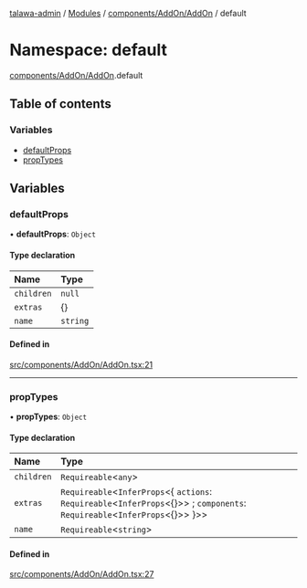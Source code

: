 [talawa-admin](../README.md) / [Modules](../modules.md) / [components/AddOn/AddOn](components_AddOn_AddOn.md) / default

# Namespace: default

[components/AddOn/AddOn](components_AddOn_AddOn.md).default

## Table of contents

### Variables

- [defaultProps](components_AddOn_AddOn.default.md#defaultprops)
- [propTypes](components_AddOn_AddOn.default.md#proptypes)

## Variables

### defaultProps

• **defaultProps**: `Object`

#### Type declaration

| Name | Type |
| :------ | :------ |
| `children` | ``null`` |
| `extras` | {\} |
| `name` | `string` |

#### Defined in

[src/components/AddOn/AddOn.tsx:21](https://github.com/PalisadoesFoundation/talawa-admin/blob/b619a0d/src/components/AddOn/AddOn.tsx#L21)

___

### propTypes

• **propTypes**: `Object`

#### Type declaration

| Name | Type |
| :------ | :------ |
| `children` | `Requireable`<`any`\> |
| `extras` | `Requireable`<`InferProps`<{ `actions`: `Requireable`<`InferProps`<{\}\>\> ; `components`: `Requireable`<`InferProps`<{\}\>\>  \}\>\> |
| `name` | `Requireable`<`string`\> |

#### Defined in

[src/components/AddOn/AddOn.tsx:27](https://github.com/PalisadoesFoundation/talawa-admin/blob/b619a0d/src/components/AddOn/AddOn.tsx#L27)
